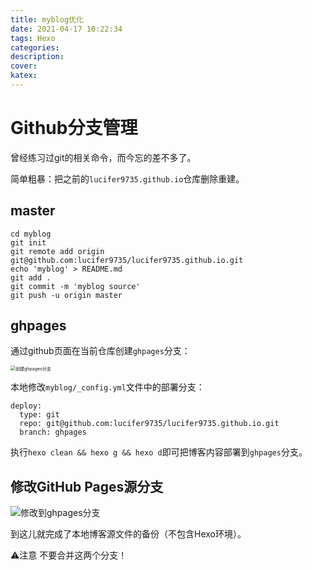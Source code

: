 ```yaml
---
title: myblog优化
date: 2021-04-17 10:22:34
tags: Hexo
categories:
description:
cover:
katex:
---
```


# Github分支管理

曾经练习过git的相关命令，而今忘的差不多了。

简单粗暴：把之前的`lucifer9735.github.io`仓库删除重建。

## master

```shell
cd myblog
git init
git remote add origin git@github.com:lucifer9735/lucifer9735.github.io.git
echo 'myblog' > README.md
git add .
git commit -m 'myblog source'
git push -u origin master
```

## ghpages

通过github页面在当前仓库创建`ghpages`分支：

<img src="https://i.loli.net/2021/04/17/5dwzk3AVJHpTlhK.png" alt="创建ghpages分支" style="zoom:50%;" />

本地修改`myblog/_config.yml`文件中的部署分支：

```vim
deploy:
  type: git
  repo: git@github.com:lucifer9735/lucifer9735.github.io.git
  branch: ghpages
```

执行`hexo clean && hexo g && hexo d`即可把博客内容部署到`ghpages`分支。

## 修改GitHub Pages源分支

![修改到ghpages分支](https://i.loli.net/2021/04/17/SmlgOn7A2zYiQP8.png)

到这儿就完成了本地博客源文件的备份（不包含Hexo环境）。

⚠️注意 不要合并这两个分支！